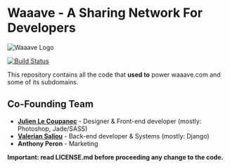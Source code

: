 Waaave - A Sharing Network For Developers
=========================================

![Waaave Logo](https://valeriansaliou.github.io/waaave-web/images/waaave-logo.png)

[![Build Status](https://travis-ci.org/valeriansaliou/waaave-web.svg?branch=master)](https://travis-ci.org/valeriansaliou/waaave-web)

This repository contains all the code that **used to** power waaave.com and some of its subdomains.

## Co-Founding Team

 * **[Julien Le Coupanec](https://github.com/LeCoupa)** - Designer & Front-end developer (mostly: Photoshop, Jade/SASS)
 * **[Valerian Saliou](https://github.com/valeriansaliou)** - Back-end developer & Systems (mostly: Django)
 * **Anthony Peron** - Marketing

**Important: read LICENSE.md before proceeding any change to the code.**
